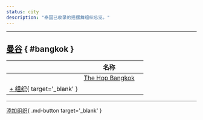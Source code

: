 ```yaml
---
status: city
description: "泰国已收录的摇摆舞组织总览。"
---
```


---

## <a id=bangkok></a>[曼谷](#bangkok) { #bangkok }

| | 名称 | |
| --- | --- | --- |
| | [The Hop Bangkok](the-hop-bangkok.md) |  |
| [+ 组织](https://github.com/swingdance/orgs/issues/new?assignees=&labels=add+org&projects=&template=02-add_entity.yml&title=%5Bth_TH%5D%20%3CName%3E&region=th_TH&province=Bangkok&city=Bangkok){ target='_blank' }

---

[添加组织](https://github.com/swingdance/orgs/issues/new?assignees=&labels=add+org&projects=&template=02-add_entity.yml&title=%5Bth_TH%5D%20%3CName%3E&region=th_TH&province=&city=){ .md-button target='_blank' }
